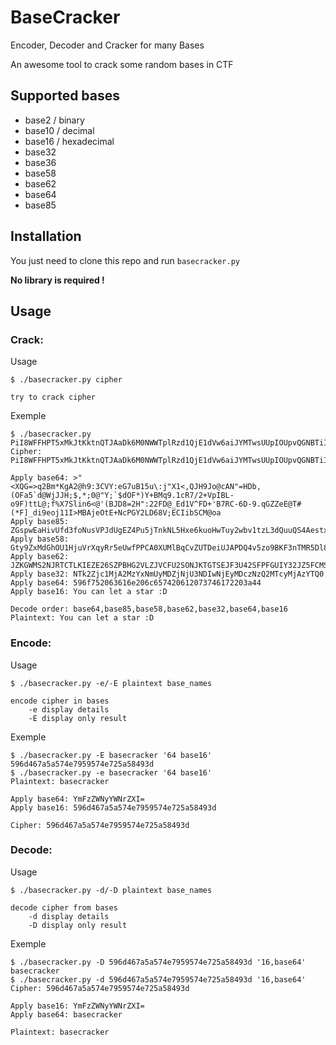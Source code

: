 # BaseCracker

Encoder, Decoder and Cracker for many Bases

An awesome tool to crack some random bases in CTF

## Supported bases

- base2 / binary
- base10 / decimal
- base16 / hexadecimal
- base32
- base36
- base58
- base62
- base64
- base85

## Installation

You just need to clone this repo and run `basecracker.py`

**No library is required !**

## Usage

### Crack:
Usage
```
$ ./basecracker.py cipher

try to crack cipher
```

Exemple
```
$ ./basecracker.py PiI8WFFHPT5xMkJtKktnQTJAaDk6M0NWWTplRzd1QjE1dVw6aiJYMTwsUUpIOUpvQGNBTiI9SERiLChPRmE1YGRAV2pKSkg7JCwqOzBAIlk7YCRkT0YqKVkrQk1xOS4xY1I3LzIrVnBJQkwtbzlGKXR0TEA7ZiVYN1NsaW42PEAnKEJKRDg9MkgiOjIyRkRAX0VkMVZeRkQrJ0I3UkMtNkQtOS5xR1paZUVAVCMoKkZdX2RpOWVvajExST5NQkFqZU90RStOY1BHWTJMRDY4VjtFQ0lpYlNDTUBvYQ==
Cipher: PiI8WFFHPT5xMkJtKktnQTJAaDk6M0NWWTplRzd1QjE1dVw6aiJYMTwsUUpIOUpvQGNBTiI9SERiLChPRmE1YGRAV2pKSkg7JCwqOzBAIlk7YCRkT0YqKVkrQk1xOS4xY1I3LzIrVnBJQkwtbzlGKXR0TEA7ZiVYN1NsaW42PEAnKEJKRDg9MkgiOjIyRkRAX0VkMVZeRkQrJ0I3UkMtNkQtOS5xR1paZUVAVCMoKkZdX2RpOWVvajExST5NQkFqZU90RStOY1BHWTJMRDY4VjtFQ0lpYlNDTUBvYQ==

Apply base64: >"<XQG=>q2Bm*KgA2@h9:3CVY:eG7uB15u\:j"X1<,QJH9Jo@cAN"=HDb,(OFa5`d@WjJJH;$,*;0@"Y;`$dOF*)Y+BMq9.1cR7/2+VpIBL-o9F)ttL@;f%X7Slin6<@'(BJD8=2H":22FD@_Ed1V^FD+'B7RC-6D-9.qGZZeE@T#(*F]_di9eoj11I>MBAjeOtE+NcPGY2LD68V;ECIibSCM@oa
Apply base85: ZGspwEaHivUfd3foNusVPJdUgEZ4Pu5jTnkNL5Hxe6kuoHwTuy2wbv1tzL3dQuuQS4AestxThREb482o5Hw3hAyJssg2aoRiFPNhBWRph12P6Rjs6CnVrxVQthDUFBV6mYAHxX4tbR5tuXYvM2Y73BaJfD6rpejDxJdQB4JckHzYkiuK
Apply base58: Gty9ZxMdGhOU1HjuVrXqyRr5eUwfPPCA0XUMlBqCvZUTDeiUJAPDQ4v5zo9BKF3nTMR5Dl8OQSEWS7Noak2Y4SMWHaqvlztjoTDcENJdAjxAZKL7gh2EPXmQb1uAizHaf
Apply base62: JZKGWMS2NJRTCTLKIEZE26SZPBHG2VLZJVCFU2SONJKTGTSEJF3U42SFPFGUIY32JZ5FCMSNKRRXSTLKIF5FSVCRGA======
Apply base32: NTk2Zjc1MjA2MzYxNmUyMDZjNjU3NDIwNjEyMDczNzQ2MTcyMjAzYTQ0
Apply base64: 596f752063616e206c657420612073746172203a44
Apply base16: You can let a star :D

Decode order: base64,base85,base58,base62,base32,base64,base16
Plaintext: You can let a star :D
```

### Encode:

Usage
```
$ ./basecracker.py -e/-E plaintext base_names

encode cipher in bases
    -e display details
    -E display only result
```

Exemple
```
$ ./basecracker.py -E basecracker '64 base16'
596d467a5a574e7959574e725a58493d
$ ./basecracker.py -e basecracker '64 base16'
Plaintext: basecracker

Apply base64: YmFzZWNyYWNrZXI=
Apply base16: 596d467a5a574e7959574e725a58493d

Cipher: 596d467a5a574e7959574e725a58493d
```

### Decode:
Usage
```
$ ./basecracker.py -d/-D plaintext base_names

decode cipher from bases
    -d display details
    -D display only result
```

Exemple
```
$ ./basecracker.py -D 596d467a5a574e7959574e725a58493d '16,base64'
basecracker
$ ./basecracker.py -d 596d467a5a574e7959574e725a58493d '16,base64'
Cipher: 596d467a5a574e7959574e725a58493d

Apply base16: YmFzZWNyYWNrZXI=
Apply base64: basecracker

Plaintext: basecracker
```

